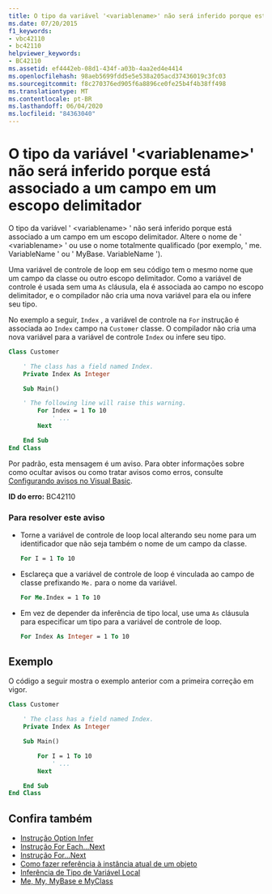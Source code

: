 ```yaml
---
title: O tipo da variável '<variablename>' não será inferido porque está associado a um campo em um escopo delimitador
ms.date: 07/20/2015
f1_keywords:
- vbc42110
- bc42110
helpviewer_keywords:
- BC42110
ms.assetid: ef4442eb-08d1-434f-a03b-4aa2ed4e4414
ms.openlocfilehash: 98aeb5699fdd5e5e538a205acd37436019c3fc03
ms.sourcegitcommit: f8c270376ed905f6a8896ce0fe25b4f4b38ff498
ms.translationtype: MT
ms.contentlocale: pt-BR
ms.lasthandoff: 06/04/2020
ms.locfileid: "84363040"
---
```

# <a name="the-type-for-variable-variablename-will-not-be-inferred-because-it-is-bound-to-a-field-in-an-enclosing-scope"></a>O tipo da variável '\<variablename>' não será inferido porque está associado a um campo em um escopo delimitador

O tipo da variável ' \<variablename> ' não será inferido porque está associado a um campo em um escopo delimitador. Altere o nome de ' \<variablename> ' ou use o nome totalmente qualificado (por exemplo, ' me. VariableName ' ou ' MyBase. VariableName ').

Uma variável de controle de loop em seu código tem o mesmo nome que um campo da classe ou outro escopo delimitador. Como a variável de controle é usada sem uma `As` cláusula, ela é associada ao campo no escopo delimitador, e o compilador não cria uma nova variável para ela ou infere seu tipo.

No exemplo a seguir, `Index` , a variável de controle na `For` instrução é associada ao `Index` campo na `Customer` classe. O compilador não cria uma nova variável para a variável de controle `Index` ou infere seu tipo.

```vb
Class Customer

    ' The class has a field named Index.
    Private Index As Integer

    Sub Main()

    ' The following line will raise this warning.
        For Index = 1 To 10
            ' ...
        Next

    End Sub
End Class
```

Por padrão, esta mensagem é um aviso. Para obter informações sobre como ocultar avisos ou como tratar avisos como erros, consulte [Configurando avisos no Visual Basic](/visualstudio/ide/configuring-warnings-in-visual-basic).

**ID do erro:** BC42110

### <a name="to-address-this-warning"></a>Para resolver este aviso

- Torne a variável de controle de loop local alterando seu nome para um identificador que não seja também o nome de um campo da classe.

  ```vb
  For I = 1 To 10
  ```

- Esclareça que a variável de controle de loop é vinculada ao campo de classe prefixando `Me.` para o nome da variável.

  ```vb
  For Me.Index = 1 To 10
  ```

- Em vez de depender da inferência de tipo local, use uma `As` cláusula para especificar um tipo para a variável de controle de loop.

  ```vb
  For Index As Integer = 1 To 10
  ```

## <a name="example"></a>Exemplo
 O código a seguir mostra o exemplo anterior com a primeira correção em vigor.

```vb
Class Customer

    ' The class has a field named Index.
    Private Index As Integer

    Sub Main()

        For I = 1 To 10
            ' ...
        Next

    End Sub
End Class
```

## <a name="see-also"></a>Confira também

- [Instrução Option Infer](../statements/option-infer-statement.md)
- [Instrução For Each...Next](../statements/for-each-next-statement.md)
- [Instrução For...Next](../statements/for-next-statement.md)
- [Como fazer referência à instância atual de um objeto](../../programming-guide/language-features/variables/how-to-refer-to-the-current-instance-of-an-object.md)
- [Inferência de Tipo de Variável Local](../../programming-guide/language-features/variables/local-type-inference.md)
- [Me, My, MyBase e MyClass](../../programming-guide/program-structure/me-my-mybase-and-myclass.md)
